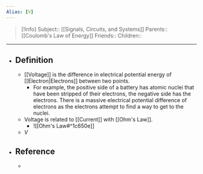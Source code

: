 ```yaml
---
Alias: [V]
---
```

> [!Info]
> Subject:: [[Signals, Circuits, and Systems]]
> Parents:: [[Coulomb's Law of Energy]]
> Friends:: 
> Children:: 
---
- ## Definition
	- [[Voltage]] is the difference in electrical potential energy of [[Electron|Electrons]] between two points.
		- For example, the positive side of a battery has atomic nuclei that have been stripped of their electrons, the negative side has the electrons. There is a massive electrical potential difference of electrons as the electrons attempt to find a way to get to the nuclei.
	- Voltage is related to [[Current]] with [[Ohm's Law]].
		- ![[Ohm's Law#^1c650e]]
	- $V$
- ## Reference
	- 